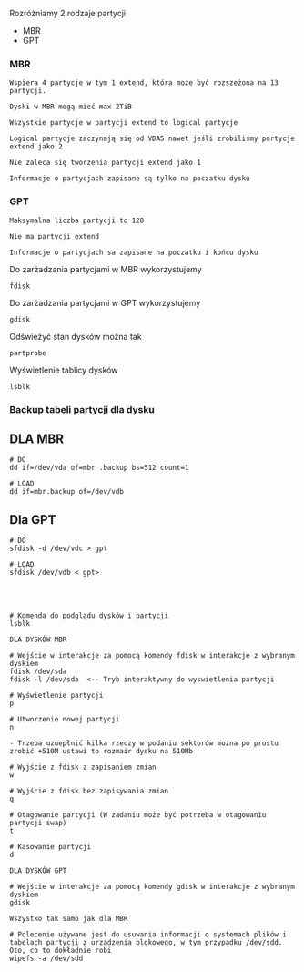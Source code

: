 Rozróżniamy 2 rodzaje partycji

- MBR
- GPT

### MBR
```
Wspiera 4 partycje w tym 1 extend, która moze być rozszeżona na 13 partycji.

Dyski w MBR mogą mieć max 2TiB

Wszystkie partycje w partycji extend to logical partycje

Logical partycje zaczynają się od VDA5 nawet jeśli zrobiliśmy partycje extend jako 2

Nie zaleca się tworzenia partycji extend jako 1

Informacje o partycjach zapisane są tylko na poczatku dysku
```

### GPT

```
Maksymalna liczba partycji to 128

Nie ma partycji extend

Informacje o partycjach sa zapisane na poczatku i końcu dysku
```

Do zarżadzania partycjami w MBR wykorzystujemy 
```
fdisk
```
Do zarżadzania partycjami w GPT wykorzystujemy 
```
gdisk
```

Odświeżyć stan dysków można tak
```
partprobe
```
Wyświetlenie tablicy dysków
```
lsblk
```

### Backup tabeli partycji dla dysku
## DLA MBR

```
# DO
dd if=/dev/vda of=mbr .backup bs=512 count=1

# LOAD
dd if=mbr.backup of=/dev/vdb
```

## Dla GPT

```
# DO
sfdisk -d /dev/vdc > gpt

# LOAD
sfdisk /dev/vdb < gpt>
```
<br>
<br>

```
# Komenda do podglądu dysków i partycji
lsblk 

DLA DYSKÓW MBR

# Wejście w interakcje za pomocą komendy fdisk w interakcje z wybranym dyskiem
fdisk /dev/sda
fdisk -l /dev/sda  <-- Tryb interaktywny do wyswietlenia partycji

# Wyświetlenie partycji
p

# Utworzenie nowej partycji
n

- Trzeba uzuepłnić kilka rzeczy w podaniu sektorów mozna po prostu zrobić +510M ustawi to rozmair dysku na 510Mb

# Wyjście z fdisk z zapisaniem zmian
w

# Wyjście z fdisk bez zapisywania zmian
q

# Otagowanie partycji (W zadaniu może być potrzeba w otagowaniu partycji swap)
t

# Kasowanie partycji
d

DLA DYSKÓW GPT

# Wejście w interakcje za pomocą komendy gdisk w interakcje z wybranym dyskiem
gdisk

Wszystko tak samo jak dla MBR

# Polecenie używane jest do usuwania informacji o systemach plików i tabelach partycji z urządzenia blokowego, w tym przypadku /dev/sdd. Oto, co to dokładnie robi
wipefs -a /dev/sdd
```